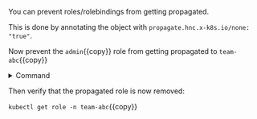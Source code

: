 

You can prevent roles/rolebindings from getting propagated.

This is done by annotating the object with `propagate.hnc.x-k8s.io/none: "true"`.

Now prevent the `admin`{{copy}} role from getting propagated to `team-abc`{{copy}}

<details>
  <summary>Command</summary>

  `kubectl annotate role -n company admin propagate.hnc.x-k8s.io/none="true"`

</details>

Then verify that the propagated role is now removed:

`kubectl get role -n team-abc`{{copy}}